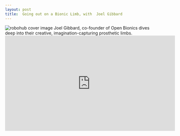 ```yaml
---
layout: post
title:  Going out on a Bionic Limb, with  Joel Gibbard
---
```

<img class="alignnone size-large wp-image-95833" src="https://robohub.org/wp-content/uploads/2022/12/openbionics2-1024x968.jpeg " alt="robohub cover image">
Joel Gibbard, co-founder of Open Bionics dives deep into their creative, imagination-capturing prosthetic limbs.

<iframe width="560" height="315" src="https://www.youtube.com/embed/UyIcwNjZWJU" title="YouTube video player" frameborder="0" allow="accelerometer; autoplay; clipboard-write; encrypted-media; gyroscope; picture-in-picture; web-share" allowfullscreen></iframe>